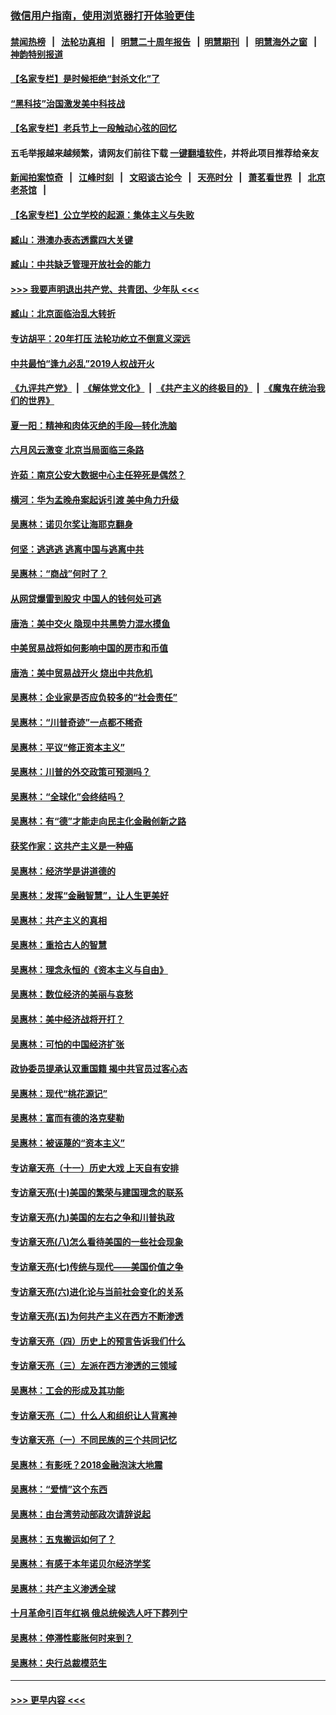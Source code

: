 ### [微信用户指南，使用浏览器打开体验更佳](https://github.com/gfw-breaker/banned-news1/blob/master/indexes/wechat-guide.md?t=0)
#### [禁闻热榜](热点新闻.md?t=0)  &nbsp;&nbsp;|&nbsp;&nbsp; [法轮功真相](https://github.com/gfw-breaker/truth/blob/master/README.md?t=0) &nbsp;&nbsp;|&nbsp;&nbsp; [明慧二十周年报告](https://github.com/gfw-breaker/mh-reports/blob/master/README.md?t=0) &nbsp;&nbsp;|&nbsp;&nbsp;[明慧期刊](https://github.com/gfw-breaker/mh-qikan) &nbsp;&nbsp;|&nbsp;&nbsp; [明慧海外之窗](https://github.com/gfw-breaker/mh-news/blob/master/README.md?t=0) &nbsp;&nbsp;|&nbsp;&nbsp; [神韵特别报道](https://github.com/gfw-breaker/mh-news/blob/master/shenyun.md?t=0)
#### [【名家专栏】是时候拒绝“封杀文化”了](../pages/nsc423/n11814093.md?t=02132122) 
#### [“黑科技”治国激发美中科技战](../pages/nsc423/n11638056.md?t=02132122) 
#### [【名家专栏】老兵节上一段触动心弦的回忆](../pages/nsc423/n11646016.md?t=02132122) 
#### 五毛举报越来越频繁，请网友们前往下载 [一键翻墙软件](https://github.com/gfw-breaker/ssr-accounts)，并将此项目推荐给亲友
#### [新闻拍案惊奇](https://github.com/gfw-breaker/banned-news1/blob/master/pages/link4.md) &nbsp;&nbsp;|&nbsp;&nbsp; [江峰时刻](https://github.com/gfw-breaker/banned-news1/blob/master/pages/link4.md) &nbsp;&nbsp;|&nbsp;&nbsp; [文昭谈古论今](https://github.com/gfw-breaker/banned-news1/blob/master/pages/link4.md) &nbsp;&nbsp;|&nbsp;&nbsp; [天亮时分](https://github.com/gfw-breaker/banned-news1/blob/master/pages/link4.md) &nbsp;&nbsp;|&nbsp;&nbsp; [萧茗看世界](https://github.com/gfw-breaker/banned-news1/blob/master/pages/link4.md) &nbsp;&nbsp;|&nbsp;&nbsp; [北京老茶馆](https://github.com/gfw-breaker/banned-news1/blob/master/pages/link4.md) &nbsp;&nbsp;|&nbsp;&nbsp; 
#### [【名家专栏】公立学校的起源：集体主义与失败](../pages/nsc423/n11601833.md?t=02132122) 
#### [臧山：港澳办表态透露四大关键](../pages/nsc423/n11421628.md?t=02132122) 
#### [臧山：中共缺乏管理开放社会的能力](../pages/nsc423/n11407457.md?t=02132122) 
#### [>>> 我要声明退出共产党、共青团、少年队 <<<](https://github.com/begood0513/goodnews/blob/master/quit/letter.md) 
#### [臧山：北京面临治乱大转折](../pages/nsc423/n11406895.md?t=02132122) 
#### [专访胡平：20年打压 法轮功屹立不倒意义深远](../pages/nsc423/n11398800.md?t=02132122) 
#### [中共最怕“逢九必乱”2019人权战开火](../pages/nsc423/n11385248.md?t=02132122) 
#### [《九评共产党》](https://github.com/begood0513/9ping.md/blob/master/README.md) &nbsp;|&nbsp; [《解体党文化》](../../../../jtdwh.md/blob/master/README.md)  &nbsp;|&nbsp; [《共产主义的终极目的》](../../../../gczydzjmd.md/blob/master/README.md) &nbsp;|&nbsp; [《魔鬼在统治我们的世界》](../../../../mgztzwmdsj.md/blob/master/README.md) 
#### [夏一阳：精神和肉体灭绝的手段—转化洗脑](../pages/nsc423/n11368250.md?t=02132122) 
#### [六月风云激变 北京当局面临三条路](../pages/nsc423/n11313668.md?t=02132122) 
#### [许茹：南京公安大数据中心主任猝死是偶然？](../pages/nsc423/n11064744.md?t=02132122) 
#### [横河：华为孟晚舟案起诉引渡 美中角力升级](../pages/nsc423/n11027230.md?t=02132122) 
#### [吴惠林：诺贝尔奖让海耶克翻身](../pages/nsc423/n10890049.md?t=02132122) 
#### [何坚：逃逃逃 逃离中国与逃离中共](../pages/nsc423/n10592891.md?t=02132122) 
#### [吴惠林：“商战”何时了？](../pages/nsc423/n10573558.md?t=02132122) 
#### [从网贷爆雷到股灾 中国人的钱何处可逃](../pages/nsc423/n10572800.md?t=02132122) 
#### [唐浩：美中交火 隐现中共黑势力混水摸鱼](../pages/nsc423/n10544040.md?t=02132122) 
#### [中美贸易战将如何影响中国的房市和币值](../pages/nsc423/n10543697.md?t=02132122) 
#### [唐浩：美中贸易战开火 烧出中共危机](../pages/nsc423/n10540126.md?t=02132122) 
#### [吴惠林：企业家是否应负较多的“社会责任”](../pages/nsc423/n10535022.md?t=02132122) 
#### [吴惠林：“川普奇迹”一点都不稀奇](../pages/nsc423/n10512808.md?t=02132122) 
#### [吴惠林：平议“修正资本主义”](../pages/nsc423/n10495724.md?t=02132122) 
#### [吴惠林：川普的外交政策可预测吗？](../pages/nsc423/n10462387.md?t=02132122) 
#### [吴惠林：“全球化”会终结吗？](../pages/nsc423/n10452838.md?t=02132122) 
#### [吴惠林：有“德”才能走向民主化金融创新之路](../pages/nsc423/n10432292.md?t=02132122) 
#### [获奖作家：这共产主义是一种癌](../pages/nsc423/n10431541.md?t=02132122) 
#### [吴惠林：经济学是讲道德的](../pages/nsc423/n10398014.md?t=02132122) 
#### [吴惠林：发挥“金融智慧”，让人生更美好](../pages/nsc423/n10375019.md?t=02132122) 
#### [吴惠林：共产主义的真相](../pages/nsc423/n10351394.md?t=02132122) 
#### [吴惠林：重拾古人的智慧](../pages/nsc423/n10337691.md?t=02132122) 
#### [吴惠林：理念永恒的《资本主义与自由》](../pages/nsc423/n10316274.md?t=02132122) 
#### [吴惠林：数位经济的美丽与哀愁](../pages/nsc423/n10292946.md?t=02132122) 
#### [吴惠林：美中经济战将开打？](../pages/nsc423/n10258825.md?t=02132122) 
#### [吴惠林：可怕的中国经济扩张](../pages/nsc423/n10219147.md?t=02132122) 
#### [政协委员提承认双重国籍 揭中共官员过客心态](../pages/nsc423/n10208809.md?t=02132122) 
#### [吴惠林：现代“桃花源记”](../pages/nsc423/n10185234.md?t=02132122) 
#### [吴惠林：富而有德的洛克斐勒](../pages/nsc423/n10142264.md?t=02132122) 
#### [吴惠林：被诬蔑的“资本主义”](../pages/nsc423/n10124816.md?t=02132122) 
#### [专访章天亮（十一）历史大戏 上天自有安排](../pages/nsc423/n10094905.md?t=02132122) 
#### [专访章天亮(十)美国的繁荣与建国理念的联系](../pages/nsc423/n10094899.md?t=02132122) 
#### [专访章天亮(九)美国的左右之争和川普执政](../pages/nsc423/n10094889.md?t=02132122) 
#### [专访章天亮(八)怎么看待美国的一些社会现象](../pages/nsc423/n10094857.md?t=02132122) 
#### [专访章天亮(七)传统与现代——美国价值之争](../pages/nsc423/n10093140.md?t=02132122) 
#### [专访章天亮(六)进化论与当前社会变化的关系](../pages/nsc423/n10092036.md?t=02132122) 
#### [专访章天亮(五)为何共产主义在西方不断渗透](../pages/nsc423/n10083620.md?t=02132122) 
#### [专访章天亮（四）历史上的预言告诉我们什么](../pages/nsc423/n10083606.md?t=02132122) 
#### [专访章天亮（三）左派在西方渗透的三领域](../pages/nsc423/n10081115.md?t=02132122) 
#### [吴惠林：工会的形成及其功能](../pages/nsc423/n10080633.md?t=02132122) 
#### [专访章天亮（二）什么人和组织让人背离神](../pages/nsc423/n10076637.md?t=02132122) 
#### [专访章天亮（一）不同民族的三个共同记忆](../pages/nsc423/n10074188.md?t=02132122) 
#### [吴惠林：有影呒？2018金融泡沫大地震](../pages/nsc423/n10040534.md?t=02132122) 
#### [吴惠林：“爱情”这个东西](../pages/nsc423/n10019423.md?t=02132122) 
#### [吴惠林：由台湾劳动部政次请辞说起](../pages/nsc423/n9979679.md?t=02132122) 
#### [吴惠林：五鬼搬运如何了？](../pages/nsc423/n9925338.md?t=02132122) 
#### [吴惠林：有感于本年诺贝尔经济学奖](../pages/nsc423/n9871883.md?t=02132122) 
#### [吴惠林：共产主义渗透全球](../pages/nsc423/n9812748.md?t=02132122) 
#### [十月革命引百年红祸 俄总统候选人吁下葬列宁](../pages/nsc423/n9810182.md?t=02132122) 
#### [吴惠林：停滞性膨胀何时来到？](../pages/nsc423/n9764136.md?t=02132122) 
#### [吴惠林：央行总裁模范生](../pages/nsc423/n9728134.md?t=02132122) 

----
#### [ >>> 更早内容 <<< ](../indexes/nsc423-earlier.md)
